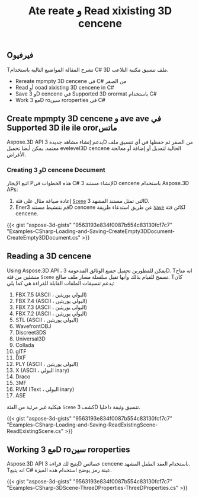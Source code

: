 ﻿---
title: Ate reate و Read xixisting 3D cencene
type: docs
weight: 10
url: /ar/net/create-and-read-an-existing-3d-scene/
description: Aspose.3D API يدعم إنشاء مشاهد جديدة 3D من الصفر ثم حفظها في أي تنسيق ملف معتمد. يمكن أيضا تحميل evelevel3D cencene الحالية لتعديل أو إضافة أو معالجة الأغراض.
---
## **Oفيرفيو**
Tتشرح المقالة المواضيع التالية باستخدام C# 3D ملف تنسيق مكتبة التلاعب.
- Rereate mpmpty 3D cencene في C# من الصفر
- Read أو ooad xixisting 3D cencene in C#
- Save و 3D cencene في Supported 3D orormat باستخدام C#
- Work مع 3D roسين roroperties في C#

## **Create mpmpty 3D cencene و ave ave في Supported 3D ile ile ororماتس**
Aspose.3D API يدعم إنشاء مشاهد جديدة 3D من الصفر ثم حفظها في أي تنسيق ملف معتمد. يمكن أيضا تحميل evelevel3D cencene الحالية لتعديل أو إضافة أو معالجة الأغراض.

### **Creating و 3D cencene Document**
اتبع الإيجار Pهذه الخطوات في C# لإنشاء مستند 3D cencene باستخدام Aspose.3D APs:

1. إعادة صياغة مثال على فئة [`Scene`](https://reference.aspose.com/3d/net/aspose.threed/scene) التي تمثل مستند المشهد 3D.
1. Enerقم بتنشيط مستند 3D cencene عن طريق استدعاء طريقة [`Save`](https://reference.aspose.com/3d/net/aspose.threed/scene/methods/save) لكائن فئة cencene.

{{< gist "aspose-3d-gists" "9563193e834f0087b554c83130fcf7c7" "Examples-CSharp-Loading-and-Saving-CreateEmpty3DDocument-CreateEmpty3DDocument.cs" >}}

## **Reading a 3D cencene**
Using Aspose.3D API ، يمكن للمطورين تحميل جميع الوثائق المدعومة 3D. Tانه متاح منشئين من فئة `Scene` تسمح للقيام بذلك وأنها تقبل سلسلة مسار ملف صالح. Tكان يدعم تنسيقات الملفات القابلة للقراءة هي كما يلي:

1. FBX 7.5 (ASCII ، البولي يوريثين)
1. FBX 7.4 (ASCII ، البولي يوريثين)
1. FBX 7.3 (ASCII ، البولي يوريثين)
1. FBX 7.2 (ASCII ، البولي يوريثين)
1. STL (ASCII ، البولي يوريثين)
1. WavefrontOBJ
1. Discreet3DS
1. Universal3D
1. Collada
1. glTF
1. DXF
1. PLY (ASCII ، البولي يوريثين)
1. X (ASCII ، البولي inary)
1. Draco
1. 3MF
1. RVM (Text ، البولي inary)
1. ASE

هيكلية غير مرئية من الفئة `Scene` كشف 3D تنسيق وثيقة داخليا.

{{< gist "aspose-3d-gists" "9563193e834f0087b554c83130fcf7c7" "Examples-CSharp-Loading-and-Saving-ReadExistingScene-ReadExistingScene.cs" >}}

## **Working مع 3D roسين roroperties**
Aspose.3D API يتيح لك قراءة 3D خصائص cencene باستخدام العقد الطفل المشهد. Tانه يتبع C# عينة رمز يوضح استخدام هذه الميزة.

{{< gist "aspose-3d-gists" "9563193e834f0087b554c83130fcf7c7" "Examples-CSharp-3DScene-ThreeDProperties-ThreeDProperties.cs" >}}
